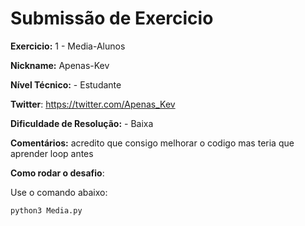 # Submissão de Exercicio

**Exercicio:** 1 - Media-Alunos

**Nickname:** Apenas-Kev

**Nível Técnico:** - Estudante

**Twitter**: https://twitter.com/Apenas_Kev

**Dificuldade de Resolução:** - Baixa

**Comentários:** acredito que consigo melhorar o codigo mas teria que aprender loop antes

**Como rodar o desafio**: 

Use o comando abaixo: 
```bash
python3 Media.py
```